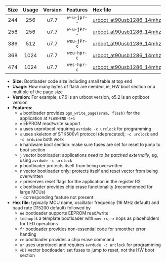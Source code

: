 |Size|Usage|Version|Features|Hex file|
|:-:|:-:|:-:|:-:|:--|
|244|256|u7.7|`w-u-jpr--`|[urboot_at90usb1286_14mhz7456_115200bps_lednop_ur_vbl.hex](https://raw.githubusercontent.com/stefanrueger/urboot.hex/main/mcus/at90usb1286/fcpu_14mhz7456/115200_bps/urboot_at90usb1286_14mhz7456_115200bps_lednop_ur_vbl.hex)|
|256|256|u7.7|`w-u-jPr--`|[urboot_at90usb1286_14mhz7456_115200bps_ur_vbl.hex](https://raw.githubusercontent.com/stefanrueger/urboot.hex/main/mcus/at90usb1286/fcpu_14mhz7456/115200_bps/urboot_at90usb1286_14mhz7456_115200bps_ur_vbl.hex)|
|386|512|u7.7|`weu-jPr-c`|[urboot_at90usb1286_14mhz7456_115200bps_ee_lednop_fr_ce_ur_vbl.hex](https://raw.githubusercontent.com/stefanrueger/urboot.hex/main/mcus/at90usb1286/fcpu_14mhz7456/115200_bps/urboot_at90usb1286_14mhz7456_115200bps_ee_lednop_fr_ce_ur_vbl.hex)|
|368|1024|u7.7|`weu-hpr-c`|[urboot_at90usb1286_14mhz7456_115200bps_ee_lednop_fr_ce_ur.hex](https://raw.githubusercontent.com/stefanrueger/urboot.hex/main/mcus/at90usb1286/fcpu_14mhz7456/115200_bps/urboot_at90usb1286_14mhz7456_115200bps_ee_lednop_fr_ce_ur.hex)|
|474|1024|u7.7|`wes-hpr-c`|[urboot_at90usb1286_14mhz7456_115200bps_ee_lednop_fr_ce.hex](https://raw.githubusercontent.com/stefanrueger/urboot.hex/main/mcus/at90usb1286/fcpu_14mhz7456/115200_bps/urboot_at90usb1286_14mhz7456_115200bps_ee_lednop_fr_ce.hex)|

- **Size:** Bootloader code size including small table at top end
- **Usage:** How many bytes of flash are needed, ie, HW boot section or a multiple of the page size
- **Version:** For example, u7.6 is an urboot version, o5.2 is an optiboot version
- **Features:**
  + `w` bootloader provides `pgm_write_page(sram, flash)` for the application at `FLASHEND-4+1`
  + `e` EEPROM read/write support
  + `u` uses urprotocol requiring `avrdude -c urclock` for programming
  + `s` uses skeleton of STK500v1 protocol (deprecated); `-c urclock` and `-c arduino` both work
  + `h` hardware boot section: make sure fuses are set for reset to jump to boot section
  + `j` vector bootloader: applications *need to be patched externally*, eg, using `avrdude -c urclock`
  + `p` bootloader protects itself from being overwritten
  + `P` vector bootloader only: protects itself and reset vector from being overwritten
  + `r` preserves reset flags for the application in the register R2
  + `c` bootloader provides chip erase functionality (recommended for large MCUs)
  + `-` corresponding feature not present
- **Hex file:** typically MCU name, oscillator frequency (16 MHz default) and baud rate (115200 default) followed by
  + `ee` bootloader supports EEPROM read/write
  + `lednop` is a template bootloader with `mov rx,rx` nops as placeholders for LED operations
  + `fr` bootloader provides non-essential code for smoother error handing
  + `ce` bootloader provides a chip erase command
  + `ur` uses urprotocol and requires `avrdude -c urclock` for programming
  + `vbl` vector bootloader: set fuses to jump to reset, not the HW boot section
